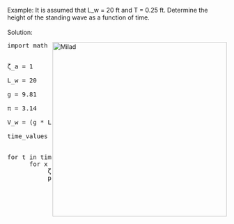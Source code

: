 Example: It is assumed that L_w = 20 ft and T = 0.25 ft. 
         Determine the height of the standing wave as a 
         function of time. <br />
<br />
Solution: 

<image align="right" alt="Milad" width = "400" src="http://up44.ir/previews/c3c5f7dab58aa78702557eeb7517235e.jpg"> 
    
<pre>import math     # library of python for calculate 
                  the calculation of below <br />
ζ_a = 1         # amplitude <br />
L_w = 20        # wave lenght <br />
g = 9.81        # gravity <br />
π = 3.14        # pi number <br />
V_w = (g * L_w) / (2 * π)    # wave velocity <br />
time_values = [0, 0.1, 0.2, 0.3, 1]   # Assuming you want to calculate ζ 
                                        for specific time values <br />
for t in time_values:
      for x in range(21):  # Assuming x ranges from 0 to 20 
           ζ = ζ_a * math.sin((2 * π / L_w) * (x - (V_w * t)))
           print(f"ζ at t={t:.1f}, x={x}: {ζ:.4f}")
